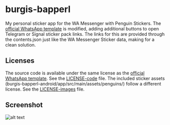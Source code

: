# burgis-bapperl
My personal sticker app for the WA Messenger with Penguin Stickers. 
The [official WhatsApp template](github.com/WhatsApp/stickers) is modified, adding additional buttons to open Telegram or Signal sticker pack links. The links for this are provided through the contents.json just like the WA Messenger Sticker data, making for a clean solution.

## Licenses
The source code is available under the same license as the [official WhatsApp template](github.com/WhatsApp/stickers). See the [LICENSE-code](./LICENSE-code) file. The included sticker assets (burgis-bapperl-android/app/src/main/assets/penguins/) follow a different license. See the [LICENSE-images](./LICENSE-images) file.

## Screenshot

![alt text][screenshot-with-frame]

[screenshot-with-frame]: https://www.lorenz.kiwi/wp-content/uploads/2021/02/scrnsht2_pixel_frame_270x512.png "Burgis Bapperl Screenshot"

